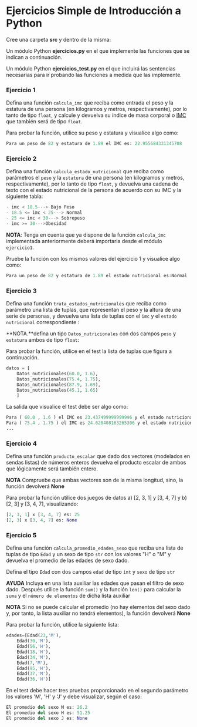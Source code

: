 # Ejercicios Simple de Introducción a Python

Cree una carpeta **src** y dentro de la misma:

Un módulo Python **ejercicios.py** en el que implemente las funciones que se indican a continuación.

Un módulo Python **ejercicios_test.py** en el que incluirá las sentencias necesarias para ir probando las funciones a medida que las implemente.
### Ejercicio 1
Defina una función ``calcula_imc`` que reciba como entrada el peso y la estatura de una persona (en kilogramos y metros, respectivamente), por lo tanto de tipo ``float``, y calcule y devuelva su índice de masa corporal o [IMC](https://es.wikipedia.org/wiki/%C3%8Dndice_de_masa_corporal) que también será de tipo ``float``.

Para probar la función, utilice su peso y estatura y visualice algo como:

```python
Para un peso de 82 y estatura de 1.89 el IMC es: 22.955684331345708
```


### Ejercicio 2
Defina una función ``calcula_estado_nutricional`` que reciba como parámetros el ``peso`` y la ``estatura`` de una persona (en kilogramos y metros, respectivamente), por lo tanto de tipo ``float``, y devuelva una cadena de texto con el estado nutricional de la persona de acuerdo con su IMC y la siguiente tabla:
```python
- imc < 18.5---> Bajo Peso
- 18.5 <= imc < 25---> Normal
- 25 <= imc < 30---> Sobrepeso
- imc >= 30--->Obesidad
```

**NOTA**: Tenga en cuenta que ya dispone de la función ``calcula_imc`` implementada anteriormente deberá importarla desde el módulo ``ejercicio1``.

Pruebe la función con los mismos valores del ejercicio 1 y visualice algo como:
```python
Para un peso de 82 y estatura de 1.89 el estado nutricional es:Normal
```

### Ejercicio 3
Defina una función ``trata_estados_nutricionales`` que reciba como parámetro una lista de tuplas, que representan el peso y la altura de una serie de personas,
 y devuelva una lista de tuplas con el ``imc`` y el ``estado nutricional`` correspondiente :


**NOTA.**defina un tipo ``Datos_nutricionales`` con dos campos ``peso`` y ``estatura`` ambos de tipo ``float``:

Para probar la función, utilice en el test la lista de tuplas que figura a continuación.

```python
datos = [
    Datos_nutricionales(60.0, 1.6),
    Datos_nutricionales(75.4, 1.75),
    Datos_nutricionales(87.9, 1.69),
    Datos_nutricionales(45.1, 1.65)
    ]
```

La salida que visualice el test debe ser algo como:
```python
Para ( 60.0 , 1.6 ) el IMC es 23.437499999999996 y el estado nutricional es: Normal
Para ( 75.4 , 1.75 ) el IMC es 24.620408163265306 y el estado nutricional es: Normal
...
```

### Ejercicio 4
Defina una función ``producto_escalar`` que dado dos vectores (modelados en sendas listas) de números enteros devuelva el producto escalar de ambos que lógicamente será también entero.

**NOTA** Compruebe que ambas vectores son de la misma longitud, sino, la función devolverá **None**

Para probar la función utilice dos juegos de datos a) [2, 3, 1] y [3, 4, 7]  y b) [2, 3] y [3, 4, 7], visualizando:

```python
[2, 3, 1] x [3, 4, 7] es: 25
[2, 3] x [3, 4, 7] es: None
```

### Ejercicio 5
Defina una función ``calcula_promedio_edades_sexo`` que reciba una lista de tuplas de tipo ``Edad``  y un sexo de tipo ``str`` con los valores "H" o "M" y devuelva el promedio de las edades de sexo dado.

Defina el tipo ``Edad`` con dos campos ``edad`` de tipo ``int`` y ``sexo`` de tipo ``str``

**AYUDA** Incluya en una lista auxiliar las edades que pasan el filtro de sexo dado. Después utilice la función ``sum()`` y la función ``len()`` para calcular la ``suma`` y el ``número de elementos`` de dicha lista auxiliar

**NOTA** Si no se puede calcular el promedio (no hay elementos del sexo dado y, por tanto, la lista auxiliar no tendrá elementos), la función devolverá **None**

Para probar la función, utilice la siguiente lista: 
```python
edades=[Edad(23,'M'),
	Edad(30,'M'),
	Edad(56,'H'),
	Edad(18,'H'),
	Edad(34,'M'),
	Edad(7,'M'),
	Edad(95,'H'),
	Edad(37,'M'),
	Edad(36,'H')]
```
En el test debe hacer tres pruebas proporcionado en el segundo parámetro los valores 'M', 'H' y  'J' y debe visualizar, según el caso:
```python
El promedio del sexo M es: 26.2
El promedio del sexo H es: 51.25
El promedio del sexo J es: None
